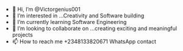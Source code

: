 - 👋 Hi, I’m @Victorgenius001
- 👀 I’m interested in ...Creativity and Software building
- 🌱 I’m currently learning Software Engineering 
- 💞️ I’m looking to collaborate on ...creating exciting and meaningful projects 
- 📫 How to reach me +2348133820671 WhatsApp contact

<!---
Victorgenius001/Victorgenius001 is a ✨ special ✨ repository because its `README.md` (this file) appears on your GitHub profile.
You can click the Preview link to take a look at your changes.
--->
